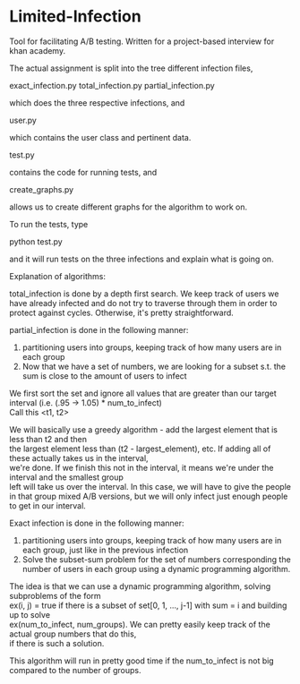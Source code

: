 # Limited-Infection
Tool for facilitating A/B testing.  Written for a project-based interview for khan academy.

The actual assignment is split into the tree different infection files, 

exact_infection.py
total_infection.py
partial_infection.py

which does the three respective infections, and

user.py

which contains the user class and pertinent data.  

test.py 

contains the code for running tests, and 

create_graphs.py

allows us to create different graphs for the algorithm to work on.  

To run the tests, type

python test.py

and it will run tests on the three infections and explain what is going on.

Explanation of algorithms:

total_infection is done by a depth first search.  We keep track of users we have already infected
and do not try to traverse through them in order to protect against cycles.  Otherwise, it's pretty
straightforward.

partial_infection is done in the following manner:                                                                                                                        

1) partitioning users into groups, keeping track of how many users are in each group                                         
2) Now that we have a set of numbers, we are looking for a subset s.t. the sum is close to the amount of users to infect                    

We first sort the set and ignore all values that are greater than our target interval (i.e. (.95 -> 1.05) * num_to_infect)         
Call this <t1, t2>

We will basically use a greedy algorithm - add the largest element that is less than t2 and then                          
the largest element less than (t2 - largest_element), etc.  If adding all of these actually takes us in the interval,               
we're done.  If we finish this not in the interval, it means we're under the interval and the smallest group              
left will take us over the interval.  In this case, we will have to give the people in that group mixed A/B versions,
but we will only infect just enough people to get in our interval.  

Exact infection is done in the following manner:
1) partitioning users into groups, keeping track of how many users are in each group, just like in the previous infection
2) Solve the subset-sum problem for the set of numbers corresponding the number of users in each group using a dynamic programming
algorithm.

The idea is that we can use a dynamic programming algorithm, solving subproblems of the form                              
ex(i, j) = true if there is a subset of set[0, 1, ..., j-1] with sum = i and building up to solve                         
ex(num_to_infect, num_groups).  We can pretty easily keep track of the actual group numbers that do this,                 
if there is such a solution.   

This algorithm will run in pretty good time if the num_to_infect is not big compared to the number of groups.



